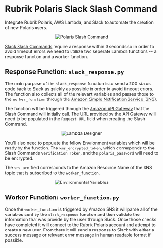 # Rubrik Polaris Slack Slash Command

Integrate Rubrik Polaris, AWS Lambda, and Slack to automate the creation of new Polaris users.

<p></p>
<p align="center">
  <img src="https://user-images.githubusercontent.com/8610203/41611198-c0fa265c-73b4-11e8-9b7b-e7311c2f86f0.png" alt="Polaris Slash Command"/>
</p>

[Slack Slash Commands](https://api.slack.com/slash-commands) require a response within 3 seconds so in order to avoid timeout errors we need to utillize two seperate Lambda functions -- a response function and a worker function.


## Response Function: `slack_response.py`

The main purpose of the `slack_response` function is to send a 200 status code back to Slack as quickly as possible in order to avoid timeout errors. The function also collects all of the relevant variables and passes those to the `worker_function` through the [Amazon Simple Notification Service (SNS)](https://aws.amazon.com/sns/).

The function will be triggered through the [Amazon API Gateway](https://aws.amazon.com/api-gateway/) that the Slash Command will initially call. The URL provided by the API Gateway will need to be populated in the `Request URL` field when creating the Slash Command.

<p></p>
<p align="center">
  <img src="https://user-images.githubusercontent.com/8610203/41612298-139901d2-73b8-11e8-9e44-e7928f0c548f.png" alt="Lambda Designer"/>
</p>

You'll also need to populate the follow Envrionment variables which will be ready by the function. The `kms_encrypted_token`, which corresponds to the Slash Commands `Verification Token`, and the `polaris_password` will need to be encrypted.

The `sns_arn` field corresponds to the Amazon Resource Name of the SNS topic that is subscribed to the `worker_function`.


<p></p>
<p align="center">
  <img src="https://user-images.githubusercontent.com/12414122/51993952-cec46480-247d-11e9-8326-fd5b43f7f1f0.png" alt="Environmental Variables"/>
</p>

## Worker Function: `worker_function.py`

Once the `worker_function` is triggered by Amazon SNS it will parse all of the variables sent by the `slack_response` function and then validate the information that was provide by the user through Slack. Once those checks have completed it will connect to the Rubrik Polaris account and attempt to create a new user. From there it will send a response to Slack with either a success message or relevant error message in human readable format if possible.


